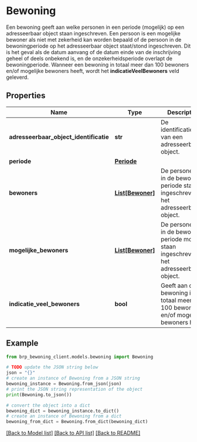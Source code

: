 # Bewoning

Een bewoning geeft aan welke personen in een periode (mogelijk) op een adresseerbaar object staan ingeschreven.  Een persoon is een mogelijke bewoner als niet met zekerheid kan worden bepaald of de persoon in de bewoningperiode op het adresseerbaar object staat/stond ingeschreven. Dit is het geval als de datum aanvang of de datum einde van de inschrijving geheel of deels onbekend is, en de onzekerheidsperiode overlapt de bewoningperiode.  Wanneer een bewoning in totaal meer dan 100 bewoners en/of mogelijke bewoners heeft, wordt het **indicatieVeelBewoners** veld geleverd. 

## Properties

Name | Type | Description | Notes
------------ | ------------- | ------------- | -------------
**adresseerbaar_object_identificatie** | **str** | De identificatiecode van een adresseerbaar object.  | [optional] 
**periode** | [**Periode**](Periode.md) |  | [optional] 
**bewoners** | [**List[Bewoner]**](Bewoner.md) | De personen die in de bewoning periode staan ingeschreven op het adresseerbaar object.  | [optional] 
**mogelijke_bewoners** | [**List[Bewoner]**](Bewoner.md) | De personen die in de bewoning periode mogelijk staan ingeschreven op het adresseerbaar object.  | [optional] 
**indicatie_veel_bewoners** | **bool** | Geeft aan dat de bewoning in totaal meer dan 100 bewoners en/of mogelijke bewoners heeft.  | [optional] 

## Example

```python
from brp_bewoning_client.models.bewoning import Bewoning

# TODO update the JSON string below
json = "{}"
# create an instance of Bewoning from a JSON string
bewoning_instance = Bewoning.from_json(json)
# print the JSON string representation of the object
print(Bewoning.to_json())

# convert the object into a dict
bewoning_dict = bewoning_instance.to_dict()
# create an instance of Bewoning from a dict
bewoning_from_dict = Bewoning.from_dict(bewoning_dict)
```
[[Back to Model list]](../README.md#documentation-for-models) [[Back to API list]](../README.md#documentation-for-api-endpoints) [[Back to README]](../README.md)


